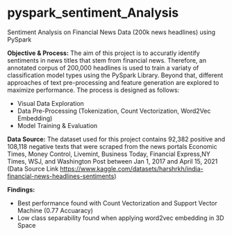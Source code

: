 # pyspark_sentiment_Analysis
Sentiment Analysis on Financial News Data (200k news headlines) using PySpark

**Objective & Process:** The aim of this project is to accuratly identify sentiments in news titles that stem from financial news. Therefore, an annotated corpus of 200,000 headlines is used to train a variaty of classification model types using the PySpark Library. Beyond that, different approaches of text pre-processing and feature generation are explored to maximize performance. The process is designed as follows:

- Visual Data Exploration
- Data Pre-Processing (Tokenization, Count Vectorization, Word2Vec Embedding)
- Model Training & Evaluation

**Data Source:** The dataset used for this project contains 92,382 positive and 108,118 negative texts that were scraped from the news portals Economic Times, Money Control, Livemint, Business Today, Financial Express,NY Times, WSJ, and Washington Post between Jan 1, 2017 and April 15, 2021 (Data Source Link https://www.kaggle.com/datasets/harshrkh/india-financial-news-headlines-sentiments)

**Findings:**
- Best performance found with Count Vectorization and Support Vector Machine (0.77 Accuaracy)
- Low class separability found when applying word2vec embedding in 3D Space

